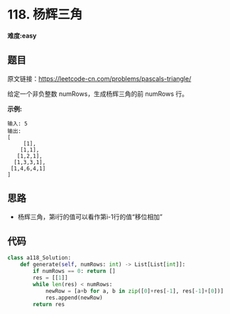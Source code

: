 # 118. 杨辉三角
**难度:easy**
## 题目
原文链接：https://leetcode-cn.com/problems/pascals-triangle/

给定一个非负整数 numRows，生成杨辉三角的前 numRows 行。

**示例:**
```
输入: 5
输出:
[
     [1],
    [1,1],
   [1,2,1],
  [1,3,3,1],
 [1,4,6,4,1]
]
```
## 思路
* 杨辉三角，第i行的值可以看作第i-1行的值“移位相加”

## 代码
```python
class a118_Solution:
    def generate(self, numRows: int) -> List[List[int]]:
        if numRows == 0: return []
        res = [[1]]
        while len(res) < numRows:
            newRow = [a+b for a, b in zip([0]+res[-1], res[-1]+[0])]
            res.append(newRow)
        return res
```
